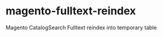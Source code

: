 magento-fulltext-reindex
========================

Magento CatalogSearch Fulltext reindex into temporary table